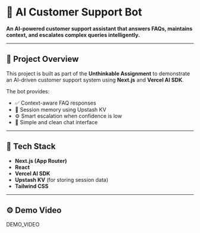# 🤖 AI Customer Support Bot

**An AI-powered customer support assistant that answers FAQs, maintains context, and escalates complex queries intelligently.**

---

## 🚀 Project Overview

This project is built as part of the **Unthinkable Assignment** to demonstrate an AI-driven customer support system using **Next.js** and **Vercel AI SDK**.

The bot provides:
- ✅ Context-aware FAQ responses  
- 💾 Session memory using Upstash KV  
- ⚙️ Smart escalation when confidence is low  
- 💬 Simple and clean chat interface  

---

## 🧠 Tech Stack

- **Next.js (App Router)**
- **React**
- **Vercel AI SDK**
- **Upstash KV** (for storing session data)
- **Tailwind CSS**

---

## ⚙️ Demo Video

DEMO_VIDEO
